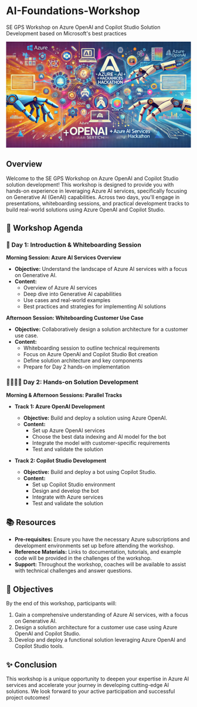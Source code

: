 # AI-Foundations-Workshop
SE GPS Workshop on Azure OpenAI and Copilot Studio Solution Development based on Microsoft's best practices

![Azure OpenAI + AI Services Hackathon](images/banner.webp)


## Overview

Welcome to the SE GPS Workshop on Azure OpenAI and Copilot Studio solution development! This workshop is designed to provide you with hands-on experience in leveraging Azure AI services, specifically focusing on Generative AI (GenAI) capabilities. Across two days, you'll engage in presentations, whiteboarding sessions, and practical development tracks to build real-world solutions using Azure OpenAI and Copilot Studio.

## 📅 Workshop Agenda

### 📝 Day 1: Introduction & Whiteboarding Session

**Morning Session: Azure AI Services Overview**

- **Objective:** Understand the landscape of Azure AI services with a focus on Generative AI.
- **Content:**
  - Overview of Azure AI services
  - Deep dive into Generative AI capabilities
  - Use cases and real-world examples
  - Best practices and strategies for implementing AI solutions

**Afternoon Session: Whiteboarding Customer Use Case**

- **Objective:** Collaboratively design a solution architecture for a customer use case.
- **Content:**
  - Whiteboarding session to outline technical requirements
  - Focus on Azure OpenAI and Copilot Studio Bot creation
  - Define solution architecture and key components
  - Prepare for Day 2 hands-on implementation

### 👨‍💻👩‍💻 Day 2: Hands-on Solution Development

**Morning & Afternoon Sessions: Parallel Tracks**

- **Track 1: Azure OpenAI Development**
  - **Objective:** Build and deploy a solution using Azure OpenAI.
  - **Content:**
    - Set up Azure OpenAI services
    - Choose the best data indexing and AI model for the bot
    - Integrate the model with customer-specific requirements
    - Test and validate the solution

- **Track 2: Copilot Studio Development**
  - **Objective:** Build and deploy a bot using Copilot Studio.
  - **Content:**
    - Set up Copilot Studio environment
    - Design and develop the bot
    - Integrate with Azure services
    - Test and validate the solution

## 📚 Resources

- **Pre-requisites:** Ensure you have the necessary Azure subscriptions and development environments set up before attending the workshop.
- **Reference Materials:** Links to documentation, tutorials, and example code will be provided in the challenges of the workshop.
- **Support:** Throughout the workshop, coaches will be available to assist with technical challenges and answer questions.

## 🎯 Objectives

By the end of this workshop, participants will:

1. Gain a comprehensive understanding of Azure AI services, with a focus on Generative AI.
2. Design a solution architecture for a customer use case using Azure OpenAI and Copilot Studio.
3. Develop and deploy a functional solution leveraging Azure OpenAI and Copilot Studio tools.

## ✨ Conclusion

This workshop is a unique opportunity to deepen your expertise in Azure AI services and accelerate your journey in developing cutting-edge AI solutions. We look forward to your active participation and successful project outcomes!

